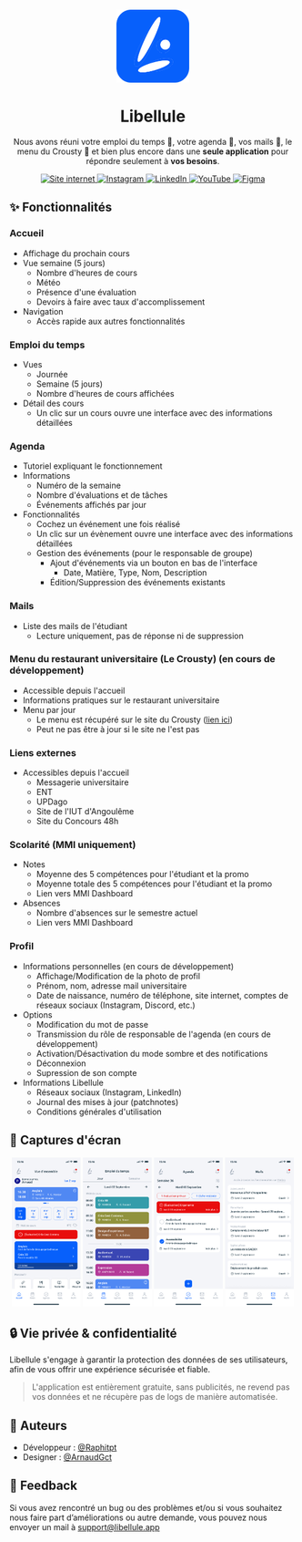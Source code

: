 <br />
<p align="center">
  <a href="https://github.com/LibelluleApp/LibelluleApp">
    <img src="https://github.com/LibelluleApp/LibelluleApp/blob/main/public/Logo.png" alt="Logo" width="128" height="128">
  </a>
  <h1 align="center">Libellule</h1>

  <p align="center">
    Nous avons réuni votre emploi du temps 📅, votre agenda 📓, vos mails 📝, le menu du Crousty 🍔 et bien plus encore dans une <strong>seule application</strong> pour répondre seulement à <strong>vos besoins</strong>.
    <br/>
  </p>

  <div align="center">
    <a href="https://libellule.app/">
      <img alt="Site internet" src="https://img.shields.io/badge/site%20internet-0760fb?style=for-the-badge">
    </a>
    <a href="https://instagram.com/libelluleapp">
      <img alt="Instagram" src="https://img.shields.io/badge/Instagram-E4405F?style=for-the-badge&logo=instagram&logoColor=white">
    </a>
    <a href="https://www.linkedin.com/in/libellule/">
      <img alt="LinkedIn" src="https://img.shields.io/badge/linkedin-0A66C2?style=for-the-badge&logo=linkedin&logoColor=white">
    </a>
    <a href="https://www.youtube.com/@LibelluleApp">
      <img alt="YouTube" src="https://img.shields.io/badge/Youtube-ff0000?logo=youtube&logoColor=fff&style=for-the-badge">
    </a>
    <a href="https://www.figma.com/design/zZKYcCDHp4bXGOJc6M65o4/Libellule?node-id=0-1&t=v9fxudCar8s8TSYq-1">
      <img alt="Figma" src="https://img.shields.io/badge/Figma-F24E1E?logo=figma&logoColor=fff&style=for-the-badge">
    </a>
  </div>
</p>


## ✨ Fonctionnalités

### Accueil
- Affichage du prochain cours
- Vue semaine (5 jours)
  - Nombre d'heures de cours
  - Météo
  - Présence d'une évaluation
  - Devoirs à faire avec taux d'accomplissement
- Navigation
  - Accès rapide aux autres fonctionnalités

### Emploi du temps
- Vues
  - Journée
  - Semaine (5 jours)
  - Nombre d'heures de cours affichées
- Détail des cours
  - Un clic sur un cours ouvre une interface avec des informations détaillées

### Agenda
- Tutoriel expliquant le fonctionnement
- Informations
  - Numéro de la semaine
  - Nombre d'évaluations et de tâches
  - Événements affichés par jour
- Fonctionnalités
  - Cochez un événement une fois réalisé
  - Un clic sur un évènement ouvre une interface avec des informations détaillées
  - Gestion des événements (pour le responsable de groupe)
    - Ajout d'événements via un bouton en bas de l'interface
      - Date, Matière, Type, Nom, Description
    - Édition/Suppression des événements existants

### Mails
- Liste des mails de l'étudiant
  - Lecture uniquement, pas de réponse ni de suppression

### Menu du restaurant universitaire (Le Crousty) (en cours de développement)
- Accessible depuis l'accueil
- Informations pratiques sur le restaurant universitaire
- Menu par jour
  - Le menu est récupéré sur le site du Crousty ([lien ici](https://www.crous-poitiers.fr/restaurant/r-u-crousty/))
  - Peut ne pas être à jour si le site ne l'est pas

### Liens externes
- Accessibles depuis l'accueil
  - Messagerie universitaire
  - ENT
  - UPDago
  - Site de l'IUT d'Angoulême
  - Site du Concours 48h

### Scolarité (MMI uniquement)
- Notes
  - Moyenne des 5 compétences pour l'étudiant et la promo
  - Moyenne totale des 5 compétences pour l'étudiant et la promo
  - Lien vers MMI Dashboard
- Absences
  - Nombre d'absences sur le semestre actuel
  - Lien vers MMI Dashboard

### Profil
- Informations personnelles (en cours de développement)
  - Affichage/Modification de la photo de profil
  - Prénom, nom, adresse mail universitaire
  - Date de naissance, numéro de téléphone, site internet, comptes de réseaux sociaux (Instagram, Discord, etc.)
- Options
  - Modification du mot de passe
  - Transmission du rôle de responsable de l'agenda (en cours de développement)
  - Activation/Désactivation du mode sombre et des notifications
  - Déconnexion
  - Supression de son compte
- Informations Libellule
  - Réseaux sociaux (Instagram, LinkedIn)
  - Journal des mises à jour (patchnotes)
  - Conditions générales d'utilisation


## 📱 Captures d'écran

<div align="center">
  <img src="https://github.com/LibelluleApp/LibelluleApp/blob/main/public/Accueil.png" alt="Accueil" width="24%" />
  <img src="https://github.com/LibelluleApp/LibelluleApp/blob/main/public/Emploi_du_temps.png" alt="Emploi du temps" width="24%" />
  <img src="https://github.com/LibelluleApp/LibelluleApp/blob/main/public/Agenda.png" alt="Agenda" width="24%" />
  <img src="https://github.com/LibelluleApp/LibelluleApp/blob/main/public/Mails.png" alt="Mails" width="24%" />
</div>


## 🔒 Vie privée & confidentialité

Libellule s'engage à garantir la protection des données de ses utilisateurs, afin de vous offrir une expérience sécurisée et fiable.

> L'application est entièrement gratuite, sans publicités, ne revend pas vos données et ne récupère pas de logs de manière automatisée.


## 👀 Auteurs

- Développeur : [@Raphitpt](https://www.github.com/Raphitpt)
- Designer : [@ArnaudGct](https://www.github.com/ArnaudGct)


## 💬 Feedback

Si vous avez rencontré un bug ou des problèmes et/ou si vous souhaitez nous faire part d’améliorations ou autre demande, vous pouvez nous envoyer un mail à [support@libellule.app](mailto:support@libellule.app)

